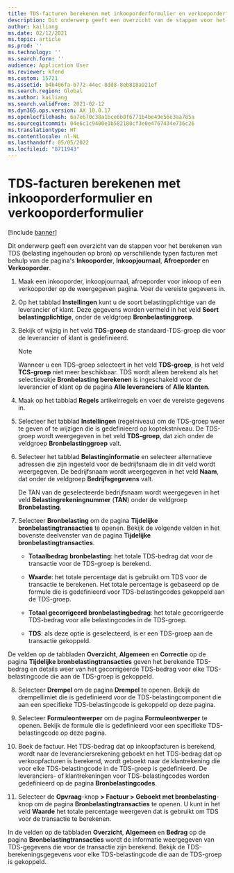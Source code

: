 ```yaml
---
title: TDS-facturen berekenen met inkooporderformulier en verkooporderformulier
description: Dit onderwerp geeft een overzicht van de stappen voor het berekenen van TDS (belasting ingehouden op bron) op verschillende typen facturen.
author: kailiang
ms.date: 02/12/2021
ms.topic: article
ms.prod: ''
ms.technology: ''
ms.search.form: ''
audience: Application User
ms.reviewer: kfend
ms.custom: 15721
ms.assetid: b4b406fa-b772-44ec-8dd8-8eb818a921ef
ms.search.region: Global
ms.author: kailiang
ms.search.validFrom: 2021-02-12
ms.dyn365.ops.version: AX 10.0.17
ms.openlocfilehash: 6a7e670c38a1bce6b8f6771b4be49e56e3aa785a
ms.sourcegitcommit: 04e6c1c9400e1b582180cf3e0e4767434e736c26
ms.translationtype: HT
ms.contentlocale: nl-NL
ms.lasthandoff: 05/05/2022
ms.locfileid: "8711943"
---
```

# <a name="calculate-tds-invoices-using-purchase-order-form-and-sales-order-form"></a>TDS-facturen berekenen met inkooporderformulier en verkooporderformulier

[!include [banner](../includes/banner.md)]

Dit onderwerp geeft een overzicht van de stappen voor het berekenen van TDS (belasting ingehouden op bron) op verschillende typen facturen met behulp van de pagina's **Inkooporder**, **Inkoopjournaal**, **Afroeporder** en **Verkooporder**.

1. Maak een inkooporder, inkoopjournaal, afroeporder voor inkoop of een verkooporder op de weergegeven pagina. Voer de vereiste gegevens in.

2. Op het tabblad **Instellingen** kunt u de soort belastingplichtige van de leverancier of klant. Deze gegevens worden vermeld in het veld **Soort belastingplichtige**, onder de veldgroep **Bronbelastinggroep**.

3. Bekijk of wijzig in het veld **TDS-groep** de standaard-TDS-groep die voor de leverancier of klant is gedefinieerd.

   > [!NOTE]
   > Wanneer u een TDS-groep selecteert in het veld **TDS-groep**, is het veld **TCS-groep** niet meer beschikbaar. TDS wordt alleen berekend als het selectievakje **Bronbelasting berekenen** is ingeschakeld voor de leverancier of klant op de pagina **Alle leveranciers** of **Alle klanten**.  

4. Maak op het tabblad **Regels** artikelrregels en voer de vereiste gegevens in.

5. Selecteer het tabblad **Instellingen** (regelniveau) om de TDS-groep weer te geven of te wijzigen die is gedefinieerd op koptekstniveau. De TDS-groep wordt weergegeven in het veld **TDS-groep**, dat zich onder de veldgroep **Bronbelastinggroep** valt.

6. Selecteer het tabblad **Belastinginformatie** en selecteer alternatieve adressen die zijn ingesteld voor de bedrijfsnaam die in dit veld wordt weergegeven. De bedrijfsnaam wordt weergegeven in het veld **Naam**, dat onder de veldgroep **Bedrijfsgegevens** valt. 

   De TAN van de geselecteerde bedrijfsnaam wordt weergegeven in het veld **Belastingrekeningnummer** (**TAN**) onder de veldgroep **Bronbelasting**. 

7. Selecteer **Bronbelasting** om de pagina **Tijdelijke bronbelastingtransacties** te openen. Bekijk de volgende velden in het bovenste deelvenster van de pagina **Tijdelijke bronbelastingtransacties**.

   - **Totaalbedrag** **bronbelasting**: het totale TDS-bedrag dat voor de transactie voor de TDS-groep is berekend.

   - **Waarde**: het totale percentage dat is gebruikt om TDS voor de transactie te berekenen. Het totale percentage is gebaseerd op de formule die is gedefinieerd voor TDS-belastingcodes gekoppeld aan de TDS-groep.

   - **Totaal gecorrigeerd bronbelastingbedrag**: het totale gecorrigeerde TDS-bedrag voor alle belastingcodes in de TDS-groep.

   - **TDS**: als deze optie is geselecteerd, is er een TDS-groep aan de transactie gekoppeld.

De velden op de tabbladen **Overzicht**, **Algemeen** en **Correctie** op de pagina **Tijdelijke bronbelastingtransacties** geven het berekende TDS-bedrag en details weer van het gecorrigeerde TDS-bedrag voor elke TDS-belastingcode die aan de TDS-groep is gekoppeld.

8. Selecteer **Drempel** om de pagina **Drempel** te openen. Bekijk de drempellimiet die is gedefinieerd voor de TDS-belastingcomponent die aan een specifieke TDS-belastingcode is gekoppeld op deze pagina.

9. Selecteer **Formuleontwerper** om de pagina **Formuleontwerper** te openen. Bekijk de formule die is gedefinieerd voor een specifieke TDS-belastingcode op deze pagina. 

10. Boek de factuur. Het TDS-bedrag dat op inkoopfacturen is berekend, wordt naar de leveranciersrekening geboekt en het TDS-bedrag dat op verkoopfacturen is berekend, wordt geboekt naar de klantrekening die voor elke TDS-belastingcode in de TDS-groep is gedefinieerd. De leveranciers- of klantrekeningen voor TDS-belastingcodes worden gedefinieerd op de pagina **Bronbelastingcodes**.

11. Selecteer de **Opvraag**-knop **> Factuur > Geboekt met bronbelasting**-knop om de pagina **Bronbelastingtransacties** te openen. U kunt in het veld **Waarde** het totale percentage weergeven dat is gebruikt om TDS voor de transactie te berekenen.

In de velden op de tabbladen **Overzicht**, **Algemeen** en **Bedrag** op de pagina **Bronbelastingtransacties** wordt de informatie weergegeven van TDS-gegevens die voor de transactie zijn berekend. Bekijk de TDS-berekeningsgegevens voor elke TDS-belastingcode die aan de TDS-groep is gekoppeld.
